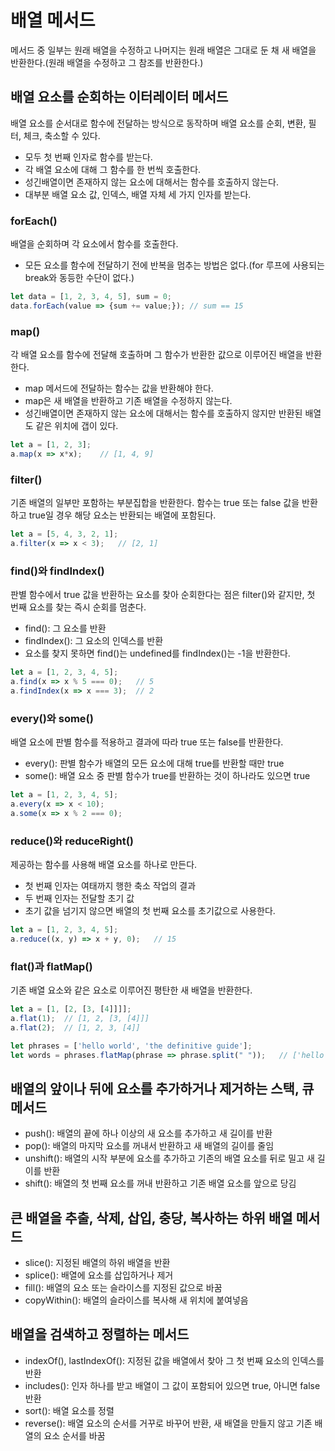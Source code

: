 # 배열 메서드
메서드 중 일부는 원래 배열을 수정하고 나머지는 원래 배열은 그대로 둔 채 새 배열을 반환한다.(원래 배열을 수정하고 그 참조를 반환한다.)

## 배열 요소를 순회하는 이터레이터 메서드
배열 요소를 순서대로 함수에 전달하는 방식으로 동작하며 배열 요소를 순회, 변환, 필터, 체크, 축소할 수 있다.
- 모두 첫 번째 인자로 함수를 받는다.
- 각 배열 요소에 대해 그 함수를 한 번씩 호출한다.
- 성긴배열이면 존재하지 않는 요소에 대해서는 함수를 호출하지 않는다.
- 대부분 배열 요소 값, 인덱스, 배열 자체 세 가지 인자를 받는다.

### forEach()
배열을 순회하며 각 요소에서 함수를 호출한다.
- 모든 요소를 함수에 전달하기 전에 반복을 멈추는 방법은 없다.(for 루프에 사용되는 break와 동등한 수단이 없다.)
```js
let data = [1, 2, 3, 4, 5], sum = 0;
data.forEach(value => {sum += value;}); // sum == 15
```

### map()
각 배열 요소를 함수에 전달해 호출하며 그 함수가 반환한 값으로 이루어진 배열을 반환한다.
- map 메서드에 전달하는 함수는 값을 반환해야 한다.
- map은 새 배열을 반환하고 기존 배열을 수정하지 않는다.
- 성긴배열이면 존재하지 않는 요소에 대해서는 함수를 호출하지 않지만 반환된 배열도 같은 위치에 갭이 있다.
```js
let a = [1, 2, 3];
a.map(x => x*x);    // [1, 4, 9]
```

### filter()
기존 배열의 일부만 포함하는 부분집합을 반환한다.
함수는 true 또는 false 값을 반환하고 true일 경우 해당 요소는 반환되는 배열에 포함된다.
```js
let a = [5, 4, 3, 2, 1];
a.filter(x => x < 3);   // [2, 1]
```

### find()와 findIndex()
판별 함수에서 true 값을 반환하는 요소를 찾아 순회한다는 점은 filter()와 같지만, 첫 번째 요소를 찾는 즉시 순회를 멈춘다.
- find(): 그 요소를 반환
- findIndex(): 그 요소의 인덱스를 반환
- 요소를 찾지 못하면 find()는 undefined를 findIndex()는 -1을 반환한다.
```js
let a = [1, 2, 3, 4, 5];
a.find(x => x % 5 === 0);   // 5
a.findIndex(x => x === 3);  // 2
```

### every()와 some()
배열 요소에 판별 함수를 적용하고 결과에 따라 true 또는 false를 반환한다.
- every(): 판별 함수가 배열의 모든 요소에 대해 true를 반환할 때만 true
- some(): 배열 요소 중 판별 함수가 true를 반환하는 것이 하나라도 있으면 true
```js
let a = [1, 2, 3, 4, 5];
a.every(x => x < 10);
a.some(x => x % 2 === 0);
```

### reduce()와 reduceRight()
제공하는 함수를 사용해 배열 요소를 하나로 만든다.
- 첫 번째 인자는 여태까지 행한 축소 작업의 결과
- 두 번째 인자는 전달할 초기 값
- 초기 값을 넘기지 않으면 배열의 첫 번째 요소를 초기값으로 사용한다.
```js
let a = [1, 2, 3, 4, 5];
a.reduce((x, y) => x + y, 0);   // 15
```

### flat()과 flatMap()
기존 배열 요소와 같은 요소로 이루어진 평탄한 새 배열을 반환한다.
```js
let a = [1, [2, [3, [4]]]];
a.flat(1);  // [1, 2, [3, [4]]]
a.flat(2);  // [1, 2, 3, [4]]

let phrases = ['hello world', 'the definitive guide'];
let words = phrases.flatMap(phrase => phrase.split(" "));   // ['hello', 'world', 'the', ...]
```

## 배열의 앞이나 뒤에 요소를 추가하거나 제거하는 스택, 큐 메서드
- push(): 배열의 끝에 하나 이상의 새 요소를 추가하고 새 길이를 반환
- pop(): 배열의 마지막 요소를 꺼내서 반환하고 새 배열의 길이를 줄임
- unshift(): 배열의 시작 부분에 요소를 추가하고 기존의 배열 요소를 뒤로 밀고 새 길이를 반환
- shift(): 배열의 첫 번째 요소를 꺼내 반환하고 기존 배열 요소를 앞으로 당김

## 큰 배열을 추출, 삭제, 삽입, 충당, 복사하는 하위 배열 메서드
- slice(): 지정된 배열의 하위 배열을 반환
- splice(): 배열에 요소를 삽입하거나 제거
- fill(): 배열의 요소 또는 슬라이스를 지정된 값으로 바꿈
- copyWithin(): 배열의 슬라이스를 복사해 새 위치에 붙여넣음

## 배열을 검색하고 정렬하는 메서드
- indexOf(), lastIndexOf(): 지정된 값을 배열에서 찾아 그 첫 번째 요소의 인덱스를 반환
- includes(): 인자 하나를 받고 배열이 그 값이 포함되어 있으면 true, 아니면 false 반환
- sort(): 배열 요소를 정렬
- reverse(): 배열 요소의 순서를 거꾸로 바꾸어 반환, 새 배열을 만들지 않고 기존 배열의 요소 순서를 바꿈
